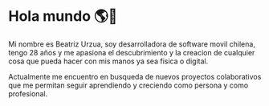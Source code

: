 # Hola mundo 🌎🍂
Mi nombre es Beatriz Urzua, soy desarrolladora de software movil chilena, tengo 28 años y me apasiona el descubrimiento 
y la creacion de cualquier cosa que pueda hacer con mis manos ya sea fisica o digital.

Actualmente me encuentro en busqueda de nuevos proyectos colaborativos que me permitan seguir aprendiendo y creciendo 
como persona y como profesional.

